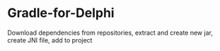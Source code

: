 # Gradle-for-Delphi
Download dependencies from repositories, extract and create new jar, create JNI file, add to project
